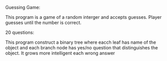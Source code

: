 Guessing Game:

This program is a game of a random interger and accepts guesses. Player guesses until the number is correct.


20 questions:

This program construct a binary tree where eacch leaf has name of the object and each branch node has yes/no question that distinguishes the object. It grows more intelligent each wrong answer
